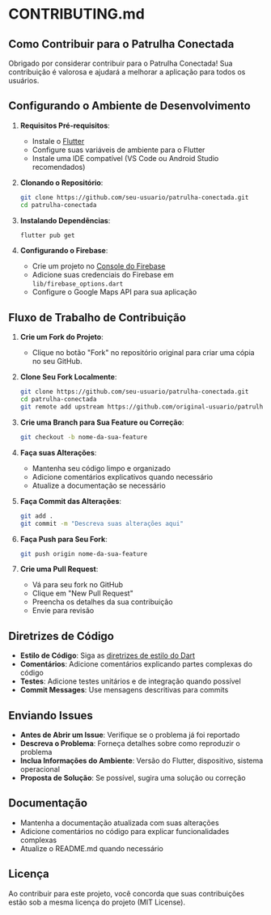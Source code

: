 # CONTRIBUTING.md

## Como Contribuir para o Patrulha Conectada

Obrigado por considerar contribuir para o Patrulha Conectada! Sua contribuição é valorosa e ajudará a melhorar a aplicação para todos os usuários.

## Configurando o Ambiente de Desenvolvimento

1. **Requisitos Pré-requisitos**:
   - Instale o [Flutter](https://flutter.dev/docs/get-started/install)
   - Configure suas variáveis de ambiente para o Flutter
   - Instale uma IDE compatível (VS Code ou Android Studio recomendados)

2. **Clonando o Repositório**:
   ```bash
   git clone https://github.com/seu-usuario/patrulha-conectada.git
   cd patrulha-conectada
   ```

3. **Instalando Dependências**:
   ```bash
   flutter pub get
   ```

4. **Configurando o Firebase**:
   - Crie um projeto no [Console do Firebase](https://console.firebase.google.com/)
   - Adicione suas credenciais do Firebase em `lib/firebase_options.dart`
   - Configure o Google Maps API para sua aplicação

## Fluxo de Trabalho de Contribuição

1. **Crie um Fork do Projeto**:
   - Clique no botão "Fork" no repositório original para criar uma cópia no seu GitHub.

2. **Clone Seu Fork Localmente**:
   ```bash
   git clone https://github.com/seu-usuario/patrulha-conectada.git
   cd patrulha-conectada
   git remote add upstream https://github.com/original-usuario/patrulha-conectada.git
   ```

3. **Crie uma Branch para Sua Feature ou Correção**:
   ```bash
   git checkout -b nome-da-sua-feature
   ```

4. **Faça suas Alterações**:
   - Mantenha seu código limpo e organizado
   - Adicione comentários explicativos quando necessário
   - Atualize a documentação se necessário

5. **Faça Commit das Alterações**:
   ```bash
   git add .
   git commit -m "Descreva suas alterações aqui"
   ```

6. **Faça Push para Seu Fork**:
   ```bash
   git push origin nome-da-sua-feature
   ```

7. **Crie uma Pull Request**:
   - Vá para seu fork no GitHub
   - Clique em "New Pull Request"
   - Preencha os detalhes da sua contribuição
   - Envie para revisão

## Diretrizes de Código

- **Estilo de Código**: Siga as [diretrizes de estilo do Dart](https://dart.dev/guides/language/effective-dart)
- **Comentários**: Adicione comentários explicando partes complexas do código
- **Testes**: Adicione testes unitários e de integração quando possível
- **Commit Messages**: Use mensagens descritivas para commits

## Enviando Issues

- **Antes de Abrir um Issue**: Verifique se o problema já foi reportado
- **Descreva o Problema**: Forneça detalhes sobre como reproduzir o problema
- **Inclua Informações do Ambiente**: Versão do Flutter, dispositivo, sistema operacional
- **Proposta de Solução**: Se possível, sugira uma solução ou correção

## Documentação

- Mantenha a documentação atualizada com suas alterações
- Adicione comentários no código para explicar funcionalidades complexas
- Atualize o README.md quando necessário

## Licença

Ao contribuir para este projeto, você concorda que suas contribuições estão sob a mesma licença do projeto (MIT License).
